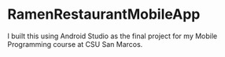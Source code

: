 # RamenRestaurantMobileApp
I built this using Android Studio as the final project for my Mobile Programming course at CSU San Marcos.
